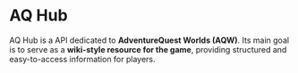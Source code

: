 # AQ Hub

AQ Hub is a API dedicated to **AdventureQuest Worlds (AQW)**. Its main goal is to serve as a **wiki-style resource for the game**, providing structured and easy-to-access information for players.
